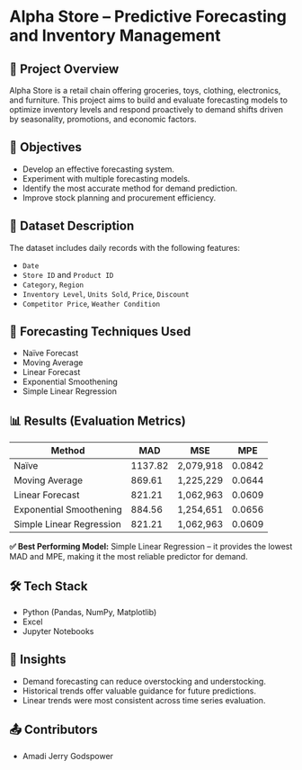 # Alpha Store – Predictive Forecasting and Inventory Management

## 📌 Project Overview
Alpha Store is a retail chain offering groceries, toys, clothing, electronics, and furniture. This project aims to build and evaluate forecasting models to optimize inventory levels and respond proactively to demand shifts driven by seasonality, promotions, and economic factors.

## 🎯 Objectives
- Develop an effective forecasting system.
- Experiment with multiple forecasting models.
- Identify the most accurate method for demand prediction.
- Improve stock planning and procurement efficiency.

## 📁 Dataset Description
The dataset includes daily records with the following features:
- `Date`
- `Store ID` and `Product ID`
- `Category`, `Region`
- `Inventory Level`, `Units Sold`, `Price`, `Discount`
- `Competitor Price`, `Weather Condition`

## 🧠 Forecasting Techniques Used
- Naïve Forecast
- Moving Average
- Linear Forecast
- Exponential Smoothening
- Simple Linear Regression

## 📊 Results (Evaluation Metrics)

| Method                    | MAD     | MSE        | MPE     |
|--------------------------|---------|------------|---------|
| Naïve                    | 1137.82 | 2,079,918  | 0.0842  |
| Moving Average           | 869.61  | 1,225,229  | 0.0644  |
| Linear Forecast          | 821.21  | 1,062,963  | 0.0609  |
| Exponential Smoothening  | 884.56  | 1,254,651  | 0.0656  |
| Simple Linear Regression | 821.21  | 1,062,963  | 0.0609  |

**✅ Best Performing Model:** Simple Linear Regression – it provides the lowest MAD and MPE, making it the most reliable predictor for demand.

## 🛠️ Tech Stack
- Python (Pandas, NumPy, Matplotlib)
- Excel
- Jupyter Notebooks

## 📌 Insights
- Demand forecasting can reduce overstocking and understocking.
- Historical trends offer valuable guidance for future predictions.
- Linear trends were most consistent across time series evaluation.

## 📤 Contributors
- Amadi Jerry Godspower
